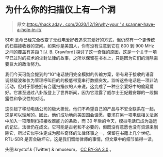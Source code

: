 # 为什么你的扫描仪上有一个洞

> 原文:[https://hack aday . com/2020/12/19/why-your ' s scanner-have-a-hole-in-it/](https://hackaday.com/2020/12/19/why-your-scanner-has-a-hole-in-it/)

SDR 革命已经完全改变了无线电爱好者追求其爱好的方式，但仍然有一个更传统的扫描接收器的空间。如果你是美国人，你有没有注意到它在 800 到 900 MHz 之间的覆盖有差距？[J. B. Crawford] 探讨了这一奇怪的原因，这是一个关于一项早已过时的技术的尘封法律的故事，之所以保留在书本上，只是因为它们的消除需要巨大的政治努力。

我们今天可能会提到的“1G”电话使用完全模拟的传输方案，带有易于接收的语音调频载波和仅为管理呼叫目的的极低带宽串行数据突发。监听这些电话是一项非法活动，但对于那些拥有合适扫描仪的人来说，这变成了一种业余爱好中的偷窥爱好。它甚至通过八卦版登上了世界新闻，因为它泄露了威尔士王妃戴安娜的一段揭露性和争议性的对话。

这引起了移动电话公司的极大担忧，他们不希望自己的产品与不安全联系在一起，这是可以理解的。因此，他们成功地向美国国会请愿，要求在另一项电信相关法案中加入一项限制扫描接收器能力的条款，而 30 年后的今天，模拟电话已成为遥远的记忆，法律仍在成文。它可能是古老和不必要的，但既没有意愿也没有资源来删除它，所以它似乎注定成为那些奇怪的法律怪事之一，保留在书籍上几个世纪。RTL-SDR 是否会破坏它，这是我们留给律师的事情，但文章中的细节值得一读。

头图:krystof.k (Twitter) & nmuseum， [CC BY-SA 3.0](https://commons.wikimedia.org/wiki/File:Nokia_Talkman_(right).jpg) 。